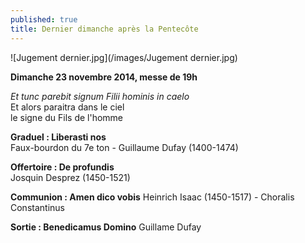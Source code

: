 ```yaml
---
published: true
title: Dernier dimanche après la Pentecôte
---
```


![Jugement dernier.jpg](/images/Jugement dernier.jpg)


**Dimanche 23 novembre 2014, messe de 19h**

*Et tunc parebit signum Filii hominis in caelo*  
Et alors paraitra dans le ciel  
le signe du Fils de l'homme

**Graduel : Liberasti nos**  
Faux-bourdon du 7e ton - Guillaume Dufay (1400-1474)

**Offertoire : De profundis**  
Josquin Desprez (1450-1521)

**Communion : Amen dico vobis**
Heinrich Isaac (1450-1517) - Choralis Constantinus

**Sortie : Benedicamus Domino**
Guillame Dufay